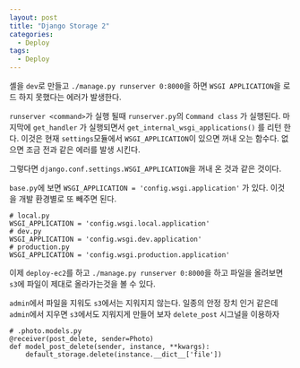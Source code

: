 ```yaml
---
layout: post
title: "Django Storage 2"
categories:
  - Deploy
tags:
  - Deploy
---
```


셸을 `dev`로 만들고 `./manage.py runserver 0:8000`을 하면 `WSGI APPLICATION`을 로드 하지 못했다는 에러가 발생한다.

`runserver <command>`가 실행 될때 `runserver.py`의 `Command class` 가 실행된다.
마지막에 `get_handler` 가 실행되면서 `get_internal_wsgi_applications()` 를 리턴 한다. 이것은 현재 `settings`모듈에서 `WSGI_APPLICATION`이 있으면 꺼내 오는 함수다. 없으면 조금 전과 같은 에러를 발생 시킨다.

그렇다면 `django.conf.settings.WSGI_APPLICATION`을 꺼내 온 것과 같은 것이다.

`base.py`에 보면 `WSGI_APPLICATION = 'config.wsgi.application'` 가 있다. 이것을 개발 환경별로 또 빼주면 된다.
```
# local.py
WSGI_APPLICATION = 'config.wsgi.local.application'
# dev.py
WSGI_APPLICATION = 'config.wsgi.dev.application'
# production.py
WSGI_APPLICATION = 'config.wsgi.production.application'
```
이제 `deploy-ec2`를 하고 `./manage.py runserver 0:8000`을 하고 파일을 올려보면 `s3`에 파일이 제대로 올라가는것을 볼 수 있다.

`admin`에서 파일을 지워도 `s3`에서는 지워지지 않는다.
일종의 안정 장치 인거 같은데 `admin`에서 지우면 `s3`에서도 지워지게 만들어 보자
`delete_post` 시그널을 이용하자
```
# .photo.models.py
@receiver(post_delete, sender=Photo)
def model_post_delete(sender, instance, **kwargs):
    default_storage.delete(instance.__dict__['file'])
```